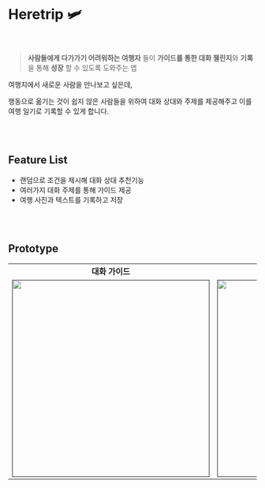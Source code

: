 <h1> Heretrip 🛩️ </h1>
<br/>

> **사람들에게 다가가기 어려워하는 여행자** 들이 **가이드를 통한 대화 챌린지**와 **기록**을 통해 **성장** 할 수 있도록 도와주는 앱
<p> 여행지에서 새로운 사람을 만나보고 싶은데, </p>
<p> 행동으로 옮기는 것이 쉽지 않은 사람들을 위하여 대화 상대와 주제를 제공해주고 이를 여행 일기로 기록할 수 있게 합니다.</p>
<br/>
<br/>

## Feature List
- 랜덤으로 조건을 제시해 대화 상대 추천기능
- 여러가지 대화 주제를 통해 가이드 제공
- 여행 사진과 텍스트를 기록하고 저장

<br/>
<br/>

## Prototype
<table>
  <tbody>
    <tr>
      <td colspan="1" align="center"><b>대화 가이드</b></td>
      <td colspan="1" align="center"><b>여행 기록 및 저장</b></td>
      <td colspan="1" align="center"><b>나의 기록 확인</b></td>
    </tr>
    <tr>
      <td align="center"><a href=""><img src="https://github.com/SANGDOLEE/MC1_Heretrip/assets/108053426/d34874db-4cc9-4076-b00e-3c962ae55f44" width="400px;" alt=""/><br /><sub><b></b></sub></a></td>
      <td align="center"><a href=""><img src="https://github.com/SANGDOLEE/MC1_Heretrip/assets/108053426/d34874db-4cc9-4076-b00e-3c962ae55f44" width="400px;" alt=""/><br /><sub><b></b></sub></a></td>
      <td align="center"><a href=""><img src="https://github.com/SANGDOLEE/MC1_Heretrip/assets/108053426/d34874db-4cc9-4076-b00e-3c962ae55f44" width="400px;" alt=""/><br /><sub><b></b></sub></a></td>
    </tr>
  </tbody>
</table>

<br/>
<br/>
<br/>
<br/>
<br/>
